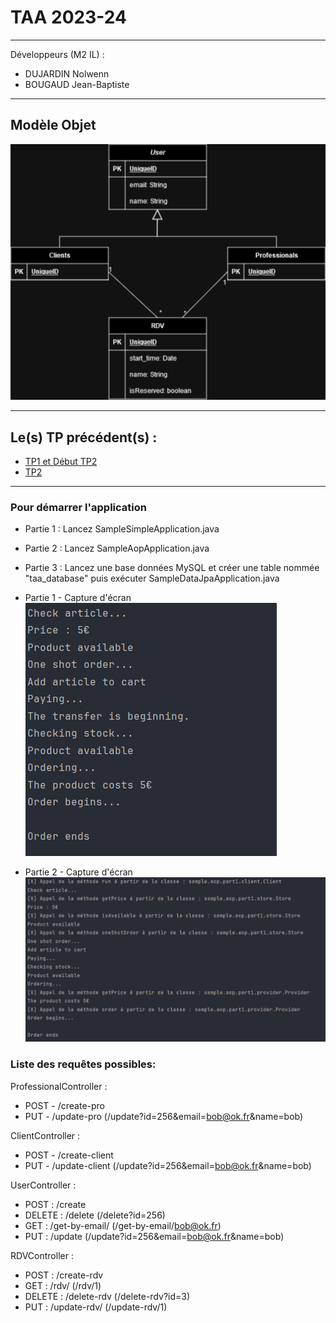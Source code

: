 # TAA 2023-24

***

Développeurs (M2 IL) :
* DUJARDIN Nolwenn
* BOUGAUD Jean-Baptiste

***

## Modèle Objet

![Modele.png](img%2FModele.png)

***

## Le(s) TP précédent(s) :
* [TP1 et Début TP2](https://github.com/JB2907/TP_TAA)
* [TP2](https://github.com/nolwenn-dujardin/JaxRSOpenAPI)

***

### Pour démarrer l'application
* Partie 1 : Lancez SampleSimpleApplication.java
* Partie 2 : Lancez SampleAopApplication.java
* Partie 3 : Lancez une base données MySQL et créer une table nommée "taa_database" puis exécuter SampleDataJpaApplication.java

* Partie 1 - Capture d'écran<br/>
![part1.png](img%2Fpart1.png)
* Partie 2 - Capture d'écran<br/>
![part2.png](img%2Fpart2.png)

### Liste des requêtes possibles:

ProfessionalController :
* POST - /create-pro
* PUT - /update-pro (/update?id=256&email=bob@ok.fr&name=bob)

ClientController :
* POST - /create-client
* PUT - /update-client (/update?id=256&email=bob@ok.fr&name=bob)

UserController :
* POST : /create
* DELETE : /delete   (/delete?id=256)
* GET : /get-by-email/  (/get-by-email/bob@ok.fr)
* PUT : /update (/update?id=256&email=bob@ok.fr&name=bob)

RDVController :
* POST : /create-rdv
* GET : /rdv/   (/rdv/1)
* DELETE : /delete-rdv (/delete-rdv?id=3)
* PUT : /update-rdv/ (/update-rdv/1)